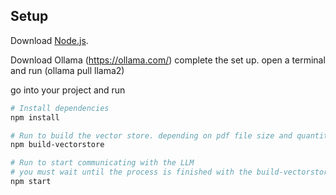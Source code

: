 ## Setup
Download [Node.js](https://nodejs.org/en/download/).

Download Ollama (https://ollama.com/)
complete the set up.
open a terminal and run (ollama pull llama2)

go into your project and run

``` bash
# Install dependencies
npm install

# Run to build the vector store. depending on pdf file size and quantity, it can take some time
npm build-vectorstore

# Run to start communicating with the LLM
# you must wait until the process is finished with the build-vectorstore
npm start
```
